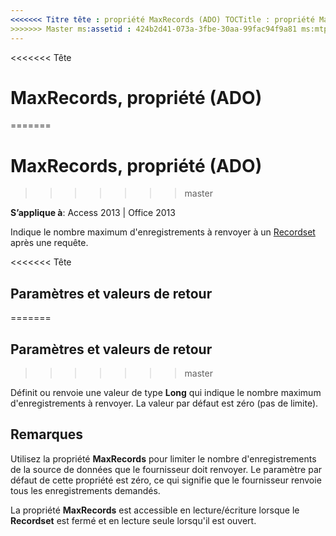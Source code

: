 ```yaml
---
<<<<<<< Titre tête : propriété MaxRecords (ADO) TOCTitle : propriété MaxRecords (ADO) === titre : MaxRecords, propriété (ADO) TOCTitle : MaxRecords, propriété (ADO)
>>>>>>> Master ms:assetid : 424b2d41-073a-3fbe-30aa-99fac94f9a81 ms:mtpsurl : https://msdn.microsoft.com/library/JJ249195(v=office.15) ms:contentKeyID : ms.date 48544475 : 18/09/2015 mtps_version : v=office.15
---
```


<<<<<<< Tête
# <a name="maxrecords-property-ado"></a>MaxRecords, propriété (ADO)
=======
# <a name="maxrecords-property-ado"></a>MaxRecords, propriété (ADO)
>>>>>>> master


**S’applique à**: Access 2013 | Office 2013

Indique le nombre maximum d'enregistrements à renvoyer à un [Recordset](recordset-object-ado.md) après une requête.

<<<<<<< Tête
## <a name="settings-and-return-values"></a>Paramètres et valeurs de retour
=======
## <a name="settings-and-return-values"></a>Paramètres et valeurs de retour
>>>>>>> master

Définit ou renvoie une valeur de type **Long** qui indique le nombre maximum d'enregistrements à renvoyer. La valeur par défaut est zéro (pas de limite).

## <a name="remarks"></a>Remarques

Utilisez la propriété **MaxRecords** pour limiter le nombre d'enregistrements de la source de données que le fournisseur doit renvoyer. Le paramètre par défaut de cette propriété est zéro, ce qui signifie que le fournisseur renvoie tous les enregistrements demandés.

La propriété **MaxRecords** est accessible en lecture/écriture lorsque le **Recordset** est fermé et en lecture seule lorsqu'il est ouvert.


